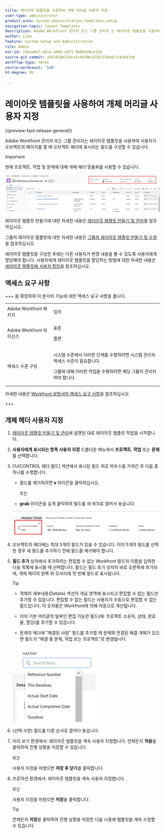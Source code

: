 ```yaml
---
title: 레이아웃 템플릿을 사용하여 개체 머리글 사용자 지정
user-type: administrator
product-area: system-administration;templates;setup
navigation-topic: layout-templates
description: Adobe Workfront 관리자 또는 그룹 관리자 는 레이아웃 템플릿을 사용하여 사용자가 오브젝트의 페이지를 열 때 오브젝트 헤더에 표시되는 필드를 구성할 수 있습니다.
author: Lisa
feature: System Setup and Administration
role: Admin
exl-id: cbeaa0d7-a61a-4806-a871-96663d9ce124
source-git-commit: a561620e218cafc0af861d2b157b8dc7c83dd7ed
workflow-type: tm+mt
source-wordcount: '548'
ht-degree: 0%

---
```


# 레이아웃 템플릿을 사용하여 개체 머리글 사용자 지정

{{preview-fast-release-general}}

Adobe Workfront 관리자 또는 그룹 관리자는 레이아웃 템플릿을 사용하여 사용자가 오브젝트의 페이지를 열 때 오브젝트 헤더에 표시되는 필드를 구성할 수 있습니다.

>[!IMPORTANT]
>
>현재 프로젝트, 작업 및 문제에 대해 개체 헤더 맞춤화를 사용할 수 있습니다.

![개체 헤더 필드](assets/object-header-fields.png)

레이아웃 템플릿 만들기에 대한 자세한 내용은 [레이아웃 템플릿 만들기 및 관리](../use-layout-templates/create-and-manage-layout-templates.md)를 참조하십시오.

그룹의 레이아웃 템플릿에 대한 자세한 내용은 [그룹의 레이아웃 템플릿 만들기 및 수정](../../../administration-and-setup/manage-groups/work-with-group-objects/create-and-modify-a-groups-layout-templates.md)을 참조하십시오.

레이아웃 템플릿을 구성한 후에는 다른 사용자가 변경 내용을 볼 수 있도록 사용자에게 할당해야 합니다. 사용자에게 레이아웃 템플릿을 할당하는 방법에 대한 자세한 내용은 [레이아웃 템플릿에 사용자 할당](../use-layout-templates/assign-users-to-layout-template.md)을 참조하십시오.

## 액세스 요구 사항

+++ 을 확장하여 이 문서의 기능에 대한 액세스 요구 사항을 봅니다.

<table style="table-layout:auto"> 
 <col> 
 <col> 
 <tbody> 
  <tr> 
   <td>Adobe Workfront 패키지</td> 
   <td><p>임의</p></td> 
  </tr> 
  <tr> 
   <td>Adobe Workfront 라이선스</td> 
   <td><p>표준</p>
       <p>플랜</p></td>
  </tr> 
  </tr> 
  <tr> 
   <td>액세스 수준 구성</td> 
   <td> <p>시스템 수준에서 이러한 단계를 수행하려면 시스템 관리자 액세스 수준이 필요합니다.</p>
        <p>그룹에 대해 이러한 작업을 수행하려면 해당 그룹의 관리자여야 합니다.</p> </td> 
  </tr> 
 </tbody> 
</table>

자세한 내용은 [Workfront 설명서의 액세스 요구 사항](/help/quicksilver/administration-and-setup/add-users/access-levels-and-object-permissions/access-level-requirements-in-documentation.md)을 참조하십시오.

+++

## 개체 헤더 사용자 지정

1. [레이아웃 템플릿 만들기 및 관리](../../customize-workfront/use-layout-templates/create-and-manage-layout-templates.md)에 설명된 대로 레이아웃 템플릿 작업을 시작합니다.
1. **사용자에게 표시되는 항목 사용자 지정** 드롭다운 메뉴에서 **프로젝트**, **작업** 또는 **문제**&#x200B;를 선택합니다.

   <!--when this will be possible for more than 3 objects, at production, make this more general: update the sentence above to say "select an object you want to customize in the Customize what users see drop-down menu). -->

1. [!UICONTROL 헤더 필드] 섹션에서 표시된 필드 위로 마우스를 가져간 후 다음 중 하나를 수행합니다.
   * 필드를 제거하려면 **x** 아이콘을 클릭하십시오.

     또는

   * **grab** 아이콘을 길게 클릭하여 필드를 새 위치로 끌어서 놓습니다.

   <!--(NOTE: make sure the default names of these fields have not changed; otherwise, update screen shot)-->

   ![개체 머리글 필드 숨기기 및 이동 아이콘](assets/object-header-field-x-and-grab-icons-in-lt.png)

1. 오브젝트의 헤더에는 최대 5개의 필드가 있을 수 있습니다.
이미 5개의 필드를 선택한 경우 새 필드를 추가하기 전에 필드를 제거해야 합니다.
1. **필드 추가** 상자에서 추가하려는 편집할 수 없는 Workfront 필드의 이름을 입력한 다음 목록에 표시될 때 선택합니다. 필드는 필드 추가 상자의 바로 오른쪽에 추가되며, 개체 헤더의 왼쪽 위 모서리에 첫 번째 필드로 표시됩니다.

   >[!TIP]
   >
   >* 객체의 세부내용(Details) 섹션의 개요 영역에 표시되고 편집할 수 없는 필드만 추가할 수 있습니다. 편집할 수 없는 필드는 사용자가 수동으로 편집할 수 없는 필드입니다. 이 숫자들은 Workfront에 의해 자동으로 계산됩니다.
   >
   >* 이미 기본 머리글의 일부인 편집 가능한 필드(예: 프로젝트 소유자, 상태, 완료율, 할당)를 추가할 수 있습니다.
   >
   >* 문제의 헤더에 &quot;해결된 사람&quot; 필드를 추가할 때 문제와 연결된 해결 개체가 있으면 필드가 &quot;해결 중 문제, 작업 또는 프로젝트&quot;로 변경됩니다.


   ![헤더에 필드 추가](assets/add-field-to-header-in-lt-list.png)


1. (선택 사항) 필드를 다른 순서로 끌어다 놓습니다.

1. <span class="preview">미리 보기 환경에서: 레이아웃 템플릿을 계속 사용자 지정합니다. 언제든지 **적용**&#x200B;을 클릭하여 진행 상황을 저장할 수 있습니다.</span>

   <span class="preview">또는</span>

   <span class="preview">사용자 지정을 마쳤으면 **저장 후 닫기**&#x200B;를 클릭합니다.</span>

1. 프로덕션 환경에서: 레이아웃 템플릿을 계속 사용자 지정합니다.

   또는

   사용자 지정을 마쳤으면 **저장**&#x200B;을 클릭합니다.

   >[!TIP]
   >
   >언제든지 **저장**&#x200B;을 클릭하여 진행 상황을 저장한 다음 나중에 템플릿을 계속 수정할 수 있습니다.
